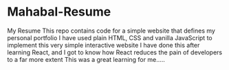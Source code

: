 # Mahabal-Resume
My Resume
This repo contains code for a simple website that defines my personal portfolio
I have used plain HTML, CSS and vanilla JavaScript to implement this very simple interactive website
I have done this after learning React, and I got to know how React reduces the pain of developers to a far more extent
This was a great learning for me.....
